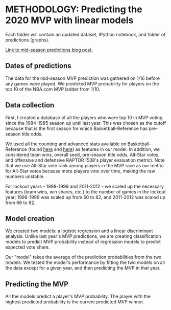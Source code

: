 # METHODOLOGY: Predicting the 2020 MVP with linear models

Each folder will contain an updated dataset, IPython notebook, and folder of predictions (graphs).

[Link to mid-season predictions blog post.](https://dribbleanalytics.blog/2020/01/2020-mvp-mid-season
)

## Dates of predictions

The data for the mid-season MVP prediction was gathered on 1/16 before any games were played. We predicted MVP probability for players on the top 10 of the NBA.com MVP ladder from 1/10.

## Data collection

First, I created a database of all the players who were top 10 in MVP voting since the 1984-1985 season up until last year. This was chosen as the cutoff because that is the first season for which Basketball-Reference has pre-season title odds.

We used all the counting and advanced stats available on Basketball-Reference (found [here](https://www.basketball-reference.com/leagues/NBA_2019_per_game.html) and [here](https://www.basketball-reference.com/leagues/NBA_2019_advanced.html)) as features in our model. In addition, we considered team wins, overall seed, pre-season title odds, All-Star votes, and offensive and defensive RAPTOR (538's player evaluation metric). Note that we use All-Star vote rank among players in the MVP race as our metric for All-Star votes because more players vote over time, making the raw numbers unstable.

For lockout years - 1998-1999 and 2011-2012 - we scaled up the necessary features (team wins, win shares, etc.) to the number of games in the lockout year; 1998-1999 was scaled up from 50 to 82, and 2011-2012 was scaled up from 66 to 82.

## Model creation

We created two models: a logistic regression and a linear discriminant analysis. Unlike last year's MVP predictions, we are creating classification models to predict MVP probability instead of regression models to predict expected vote share.

Our "model" takes the average of the prediction probabilities from the two models. We tested the model's performance by fitting the two models on all the data except for a given year, and then predicting the MVP in that year. 

## Predicting the MVP

All the models predict a player's MVP probability. The player with the highest predicted probability is the current predicted MVP winner.